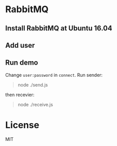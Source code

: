 # RabbitMQ
## Install RabbitMQ at Ubuntu 16.04

## Add user

## Run demo
Change `user:password` in `connect`. Run sender:
> node ./send.js

then recevier:
> node ./receive.js


# License
MIT

